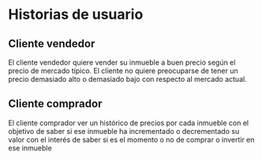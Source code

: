 # Historias de usuario

## Cliente vendedor
El cliente vendedor quiere vender su inmueble a buen precio según el precio de mercado típico. El cliente no quiere preocuparse de tener un precio demasiado alto o demasiado bajo con respecto al mercado actual.

## Cliente comprador
El cliente comprador ver un histórico de precios por cada inmueble con el objetivo de saber si ese inmueble ha incrementado o decrementado su valor con el interés de saber si es el momento o no de comprar o invertir en ese inmueble
